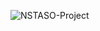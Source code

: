![NSTASO-Project](https://github.com/OG93-COM/NstaSo/assets/132763749/6bb8dd1a-5eb8-4d1e-b33e-8dfe4e471983)
